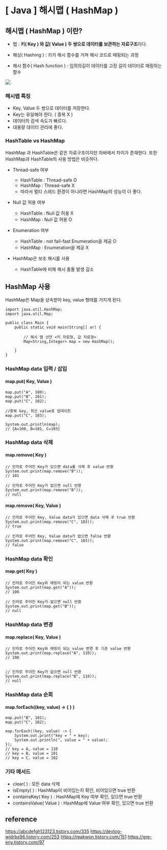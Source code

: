 # \[ Java \] 해시맵 ( HashMap )
## 해시맵 ( HashMap ) 이란?
- 맵 : **키( Key ) 와 값( Value ) 두 쌍으로 데이터를 보관하는 자료구조**이다.
  
- 해싱( Hashing ) : 키가 해시 함수를 거쳐 해시 코드로 매핑되는 과정
  
- 해시 함수( Hash function ) : 임의의길이 데이터를 고정 길이 데이터로 매핑하는 함수

![](https://i.imgur.com/GNPRGFT.png)

### 해시맵 특징 
- Key, Value 두 쌍으로 데이터를 저장한다.
- Key는 유일해야 한다. ( 중복 X )
- 데이터의 검색 속도가 빠르다.
- 대용량 데이터 관리에 좋다.

### HashTable vs HashMap
HashMap 과 HashTable은 같은 자료구조이지만 자바에서 차이가 존재한다.
또한 HashMap과 HashTable의 사용 방법은 비슷하다.

- Thread-safe 여부
	- HashTable : Thread-safe O
	- HashMap : Thread-safe X
	- 따라서 멀티 스레드 환경이 아니라면 HashMap의 성능이 더 좋다.
	  
- Null 값 허용 여부
	- HashTable : Null 값 허용 X
	- HashMap : Null 값 허용 O
	  
- Enumeration 여부
	- HashTable : not fail-fast Enumeration을 제공 O
	- HashMap : Enumeration을 제공 X
	  
- HashMap은 보조 해시를 사용
	- HashTable에 비해 해시 충돌 발생 감소

## HashMap 사용
HashMap은 Map을 상속받아 key, value 형태를 가지게 된다.

```
import java.util.HashMap;
import java.util.Map;

public class Main {
	public static void main(String[] ar) {
	
		// 해시 맵 선언 <키 자료형, 값 자료형>
		Map<String,Integer> map = new HashMap();
		
	}
}
```

### HashMap data 입력 / 삽입
#### map.put( Key,  Value )
```
map.put("A", 100);
map.put("B", 101);
map.put("C", 102);
		
//중복 key, 최신 value로 업데이트
map.put("C", 103);
		
System.out.println(map);
// {A=100, B=101, C=103}
```

### HashMap data 삭제
#### map.remove( Key )
```
// 인자로 주어진 Key가 있으면 data를 삭제 후 value 반환
System.out.print(map.remove("B"));
// 101

// 인자로 주어진 Key가 없으면 null 반환
System.out.print(map.remove("B"));
// null
```

#### map.remove( Key, Value )
```
// 인자로 주어진 Key, Value data가 있으면 data 삭제 후 true 반환
System.out.print(map.remove("C", 103));
// true

// 인자로 주어진 Key, Value data가 없으면 false 반환
System.out.print(map.remove("C", 103));
// false
```

### HashMap data 확인
#### map.get( Key )
```
// 인자로 주어진 Key와 매핑이 되는 value 반환
System.out.print(map.get("A"));
// 100

// 인자로 주어진 Key가 없으면 null 반환
System.out.print(map.get("B"));
// null
```

### HashMap data 변경
#### map.replace( Key, Value )
```
// 인자로 주어진 Key와 매핑이 되는 value 변경 후 기존 value 반환
System.out.print(map.replace("A", 110));
// 100


// 인자로 주어진 Key가 없으면 null 반환
System.out.print(map.replace("B", 110));
// null
```

### HashMap data 순회
#### map.forEach((key, value) -> { } ) 
```
map.put("B", 101);
map.put("C", 102);

map.forEach((key, value) -> {
	System.out.print("key = " + key);
	System.out.println(", value = " + value);
});
// key = A, value = 110
// key = B, value = 101
// key = C, value = 102
```

### 기타 메서드
- clear( ) : 모든 data 삭제
- isEmpty( ) : HashMap이 비어있는지 확인, 비어있으면 true 반환
- containsKey( Key ) : HashMap에 Key 여부 확인, 있으면 true 반환
- containsValue( Value ) : HashMap에 Value 여부 확인, 있으면 true 반환


## reference
https://abcdefgh123123.tistory.com/335
https://devlog-wjdrbs96.tistory.com/253
https://reakwon.tistory.com/151
https://gre-eny.tistory.com/97